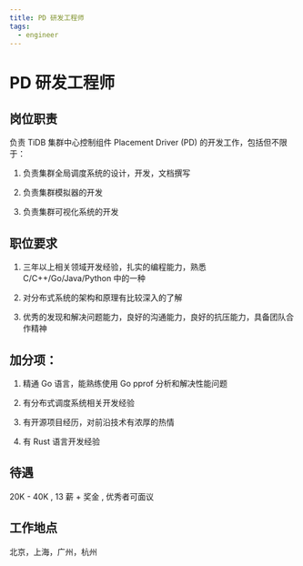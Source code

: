 ```yaml
---
title: PD 研发工程师
tags:
  - engineer
---
```


# PD 研发工程师

## 岗位职责

负责 TiDB 集群中心控制组件 Placement Driver (PD) 的开发工作，包括但不限于：

1. 负责集群全局调度系统的设计，开发，文档撰写

2. 负责集群模拟器的开发

3. 负责集群可视化系统的开发

## 职位要求

1. 三年以上相关领域开发经验，扎实的编程能力，熟悉 C/C++/Go/Java/Python 中的一种

2. 对分布式系统的架构和原理有比较深入的了解

3. 优秀的发现和解决问题能力，良好的沟通能力，良好的抗压能力，具备团队合作精神

## 加分项：

1. 精通 Go 语言，能熟练使用 Go pprof 分析和解决性能问题

2. 有分布式调度系统相关开发经验

3. 有开源项目经历，对前沿技术有浓厚的热情

4. 有 Rust 语言开发经验

## 待遇

20K - 40K , 13 薪 + 奖金 , 优秀者可面议

## 工作地点

北京，上海，广州，杭州
